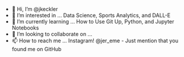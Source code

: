 - 👋 Hi, I’m @jkeckler
- 👀 I’m interested in ... Data Science, Sports Analytics, and DALL-E
- 🌱 I’m currently learning ... How to Use Git Up, Python, and Jupyter Notebooks
- 💞️ I’m looking to collaborate on ...
- 📫 How to reach me ... Instagram! @jer_eme - Just mention that you found me on GitHub

<!---
jkeckler/jkeckler is a ✨ special ✨ repository because its `README.md` (this file) appears on your GitHub profile.
You can click the Preview link to take a look at your changes.
--->
